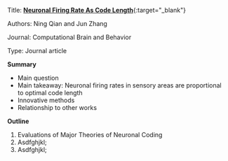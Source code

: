 Title: [**Neuronal Firing Rate As Code Length**](https://link.springer.com/article/10.1007%2Fs42113-019-00028-z){:target="_blank"}

Authors: Ning Qian and Jun Zhang

Journal: Computational Brain and Behavior

Type: Journal article

**Summary**
- Main question
- Main takeaway: Neuronal firing rates in sensory areas are proportional to optimal code length
- Innovative methods
- Relationship to other works

**Outline**

1. Evaluations of Major Theories of Neuronal Coding
2. Asdfghjkl;
3. Asdfghjkl;


